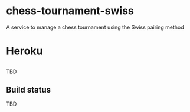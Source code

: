 # chess-tournament-swiss
A service to manage a chess tournament using the Swiss pairing method

# Heroku
## 
TBD

## Build status
TBD
